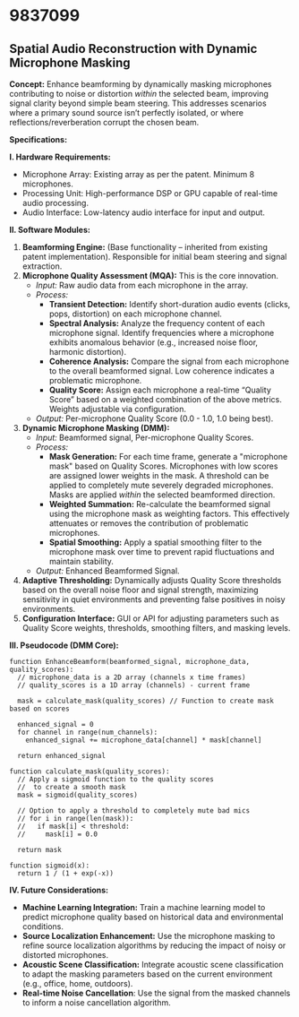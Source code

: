 # 9837099

## Spatial Audio Reconstruction with Dynamic Microphone Masking

**Concept:** Enhance beamforming by dynamically masking microphones contributing to noise or distortion *within* the selected beam, improving signal clarity beyond simple beam steering. This addresses scenarios where a primary sound source isn’t perfectly isolated, or where reflections/reverberation corrupt the chosen beam.

**Specifications:**

**I. Hardware Requirements:**

*   Microphone Array: Existing array as per the patent. Minimum 8 microphones.
*   Processing Unit: High-performance DSP or GPU capable of real-time audio processing.
*   Audio Interface: Low-latency audio interface for input and output.

**II. Software Modules:**

1.  **Beamforming Engine:** (Base functionality – inherited from existing patent implementation). Responsible for initial beam steering and signal extraction.
2.  **Microphone Quality Assessment (MQA):**  This is the core innovation.
    *   *Input:* Raw audio data from each microphone in the array.
    *   *Process:*
        *   **Transient Detection:** Identify short-duration audio events (clicks, pops, distortion) on each microphone channel.
        *   **Spectral Analysis:**  Analyze the frequency content of each microphone signal. Identify frequencies where a microphone exhibits anomalous behavior (e.g., increased noise floor, harmonic distortion).
        *   **Coherence Analysis:**  Compare the signal from each microphone to the overall beamformed signal. Low coherence indicates a problematic microphone.
        *   **Quality Score:** Assign each microphone a real-time “Quality Score” based on a weighted combination of the above metrics. Weights adjustable via configuration.
    *   *Output:* Per-microphone Quality Score (0.0 - 1.0, 1.0 being best).
3.  **Dynamic Microphone Masking (DMM):**
    *   *Input:* Beamformed signal, Per-microphone Quality Scores.
    *   *Process:*
        *   **Mask Generation:**  For each time frame, generate a "microphone mask" based on Quality Scores. Microphones with low scores are assigned lower weights in the mask.  A threshold can be applied to completely mute severely degraded microphones.  Masks are applied *within* the selected beamformed direction.
        *   **Weighted Summation:** Re-calculate the beamformed signal using the microphone mask as weighting factors.  This effectively attenuates or removes the contribution of problematic microphones.
        *   **Spatial Smoothing:** Apply a spatial smoothing filter to the microphone mask over time to prevent rapid fluctuations and maintain stability.
    *   *Output:* Enhanced Beamformed Signal.
4.  **Adaptive Thresholding:**  Dynamically adjusts Quality Score thresholds based on the overall noise floor and signal strength, maximizing sensitivity in quiet environments and preventing false positives in noisy environments.
5.  **Configuration Interface:**  GUI or API for adjusting parameters such as Quality Score weights, thresholds, smoothing filters, and masking levels.

**III. Pseudocode (DMM Core):**

```
function EnhanceBeamform(beamformed_signal, microphone_data, quality_scores):
  // microphone_data is a 2D array (channels x time frames)
  // quality_scores is a 1D array (channels) - current frame
  
  mask = calculate_mask(quality_scores) // Function to create mask based on scores
  
  enhanced_signal = 0
  for channel in range(num_channels):
    enhanced_signal += microphone_data[channel] * mask[channel]
  
  return enhanced_signal

function calculate_mask(quality_scores):
  // Apply a sigmoid function to the quality scores
  //  to create a smooth mask
  mask = sigmoid(quality_scores)
  
  // Option to apply a threshold to completely mute bad mics
  // for i in range(len(mask)):
  //   if mask[i] < threshold:
  //     mask[i] = 0.0
  
  return mask

function sigmoid(x):
  return 1 / (1 + exp(-x))
```

**IV. Future Considerations:**

*   **Machine Learning Integration:** Train a machine learning model to predict microphone quality based on historical data and environmental conditions.
*   **Source Localization Enhancement:** Use the microphone masking to refine source localization algorithms by reducing the impact of noisy or distorted microphones.
*   **Acoustic Scene Classification:** Integrate acoustic scene classification to adapt the masking parameters based on the current environment (e.g., office, home, outdoors).
*   **Real-time Noise Cancellation**: Use the signal from the masked channels to inform a noise cancellation algorithm.